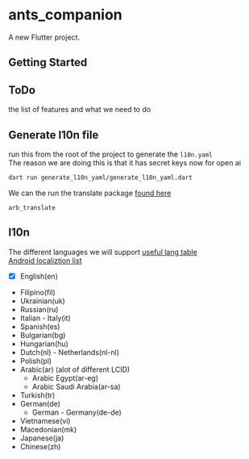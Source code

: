 # ants_companion

A new Flutter project.

## Getting Started

## ToDo

the list of features and what we need to do

## Generate l10n file

run this from the root of the project to generate the `l10n.yaml`  
The reason we are doing this is that it has secret keys now for open ai

```bash
dart run generate_l10n_yaml/generate_l10n_yaml.dart
```

We can the run the translate package
[found here](https://pub.dev/packages/arb_translate)

```
arb_translate
```

## l10n

The different languages we will support
[useful lang table](https://www.science.co.il/language/Locale-codes.php)  
[Android localiztion list](https://community.appinventor.mit.edu/t/android-localization-code-the-complete-list/7055)

- [x] English(en)
- Filipino(fil)
- Ukrainian(uk)
- Russian(ru)
- Italian - Italy(it)
- Spanish(es)
- Bulgarian(bg)
- Hungarian(hu)
- Dutch(nl) - Netherlands(nl-nl)
- Polish(pl)
- Arabic(ar) (alot of different LCID)
  - Arabic Egypt(ar-eg)
  - Arabic Saudi Arabia(ar-sa)
- Turkish(tr)
- German(de)
  - German - Germany(de-de)
- Vietnamese(vi)
- Macedonian(mk)
- Japanese(ja)
- Chinese(zh)
